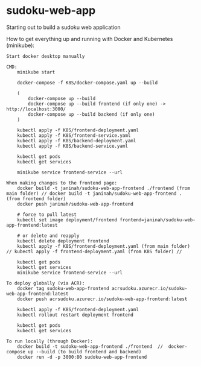 # sudoku-web-app
Starting out to build a sudoku web application


How to get everything up and running with Docker and Kubernetes (minikube):

    Start docker desktop manually

    CMD:
        minikube start

        docker-compose -f K8S/docker-compose.yaml up --build
        
        (
            docker-compose up --build
            docker-compose up --build frontend (if only one) -> http://localhost:3000/
            docker-compose up --build backend (if only one)
        )

        kubectl apply -f K8S/frontend-deployment.yaml
        kubectl apply -f K8S/frontend-service.yaml
        kubectl apply -f K8S/backend-deployment.yaml
        kubectl apply -f K8S/backend-service.yaml

        kubectl get pods
        kubectl get services

        minikube service frontend-service --url

    When making changes to the frontend page:
        docker build -t janinah/sudoku-web-app-frontend ./frontend (from main folder) // docker build -t janinah/sudoku-web-app-frontend . (from frontend folder)
        docker push janinah/sudoku-web-app-frontend

        # force to pull latest
        kubectl set image deployment/frontend frontend=janinah/sudoku-web-app-frontend:latest

        # or delete and reapply
        kubectl delete deployment frontend
        kubectl apply -f K8S/frontend-deployment.yaml (from main folder) // kubectl apply -f frontend-deployment.yaml (from K8S folder) // 

        kubectl get pods
        kubectl get services
        minikube service frontend-service --url

    To deploy globally (via ACR):
        docker tag sudoku-web-app-frontend acrsudoku.azurecr.io/sudoku-web-app-frontend:latest
        docker push acrsudoku.azurecr.io/sudoku-web-app-frontend:latest

        kubectl apply -f K8S/frontend-deployment.yaml
        kubectl rollout restart deployment frontend

        kubectl get pods
        kubectl get services

    To run locally (through Docker):
        docker build -t sudoku-web-app-frontend ./frontend  //  docker-compose up --build (to build frontend and backend)
        docker run -d -p 3000:80 sudoku-web-app-frontend




